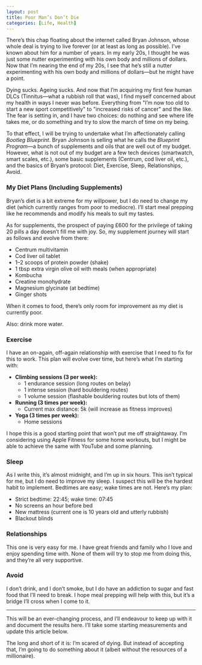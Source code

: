 ```yaml
---
layout: post
title: Poor Man’s Don’t Die
categories: [Life, Health]
---
```


There’s this chap floating about the internet called Bryan Johnson, whose whole deal is trying to live forever (or at least as long as possible). I’ve known about him for a number of years. In my early 20s, I thought he was just some nutter experimenting with his own body and millions of dollars. Now that I’m nearing the end of my 20s, I see that he’s still a nutter experimenting with his own body and millions of dollars—but he might have a point.

Dying sucks. Ageing sucks. And now that I’m acquiring my first few human DLCs (Tinnitus—what a rubbish roll that was), I find myself concerned about my health in ways I never was before. Everything from "I’m now too old to start a new sport competitively" to "increased risks of cancer" and the like. The fear is setting in, and I have two choices: do nothing and see where life takes me, or do something and try to slow the march of time on my being.

To that effect, I will be trying to undertake what I’m affectionately calling *Bootleg Blueprint*. Bryan Johnson is selling what he calls the *Blueprint Program*—a bunch of supplements and oils that are well out of my budget. However, what is not out of my budget are a few tech devices (smartwatch, smart scales, etc.), some basic supplements (Centrum, cod liver oil, etc.), and the basics of Bryan’s protocol: Diet, Exercise, Sleep, Relationships, Avoid.

### My Diet Plans (Including Supplements)

Bryan’s diet is a bit extreme for my willpower, but I do need to change my diet (which currently ranges from poor to mediocre). I’ll start meal prepping like he recommends and modify his meals to suit my tastes.

As for supplements, the prospect of paying £600 for the privilege of taking 20 pills a day doesn’t fill me with joy. So, my supplement journey will start as follows and evolve from there:

- Centrum multivitamin  
- Cod liver oil tablet  
- 1–2 scoops of protein powder (shake)  
- 1 tbsp extra virgin olive oil with meals (when appropriate)  
- Kombucha  
- Creatine monohydrate  
- Magnesium glycinate (at bedtime)  
- Ginger shots  

When it comes to food, there’s only room for improvement as my diet is currently poor.  

Also: drink more water.

### Exercise

I have an on-again, off-again relationship with exercise that I need to fix for this to work. This plan will evolve over time, but here’s what I’m starting with:

- **Climbing sessions (3 per week):**  
  - 1 endurance session (long routes on belay)  
  - 1 intense session (hard bouldering routes)  
  - 1 volume session (flashable bouldering routes but lots of them)  
- **Running (3 times per week):**  
  - Current max distance: 5k (will increase as fitness improves)  
- **Yoga (3 times per week):**  
  - Home sessions  

I hope this is a good starting point that won’t put me off straightaway. I’m considering using Apple Fitness for some home workouts, but I might be able to achieve the same with YouTube and some planning.

### Sleep

As I write this, it’s almost midnight, and I’m up in six hours. This isn’t typical for me, but I do need to improve my sleep. I suspect this will be the hardest habit to implement. Bedtimes are easy; wake times are not. Here’s my plan:

- Strict bedtime: 22:45; wake time: 07:45  
- No screens an hour before bed  
- New mattress (current one is 10 years old and utterly rubbish)  
- Blackout blinds  

### Relationships

This one is very easy for me. I have great friends and family who I love and enjoy spending time with. None of them will try to stop me from doing this, and they’re all very supportive.

### Avoid

I don’t drink, and I don’t smoke, but I do have an addiction to sugar and fast food that I’ll need to break. I hope meal prepping will help with this, but it’s a bridge I’ll cross when I come to it.

---

This will be an ever-changing process, and I’ll endeavour to keep up with it and document the results here. I’ll take some starting measurements and update this article below.  

The long and short of it is: I’m scared of dying. But instead of accepting that, I’m going to do something about it (albeit without the resources of a millionaire).





